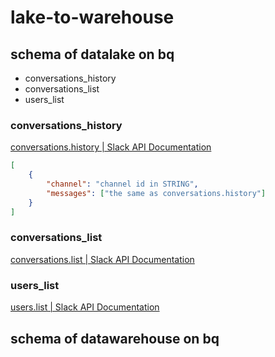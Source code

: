 # lake-to-warehouse

## schema of datalake on bq

- conversations_history
- conversations_list
- users_list

### conversations_history

[conversations.history | Slack API Documentation](https://api.slack.com/methods/conversations.history)

```json
[
    {
        "channel": "channel id in STRING",
        "messages": ["the same as conversations.history"]
    }
]
```


### conversations_list

[conversations.list | Slack API Documentation](https://api.slack.com/methods/conversations.list)


### users_list

[users.list | Slack API Documentation](https://api.slack.com/methods/users.list)


## schema of datawarehouse on bq


